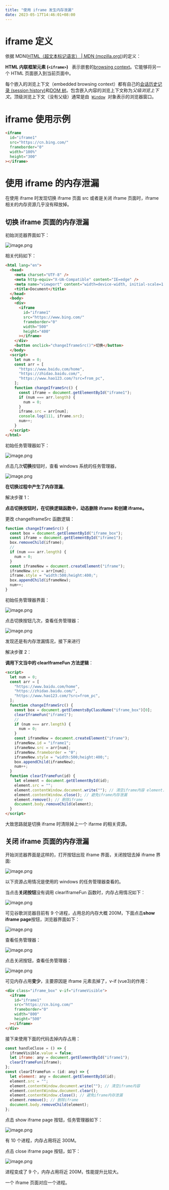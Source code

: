 ```yaml
---
title: "使用 iframe 发生内存泄漏"
date: 2023-05-17T14:46:01+08:00
---
```


# iframe 定义

依据 MDN([HTML（超文本标记语言） | MDN (mozilla.org)](https://developer.mozilla.org/zh-CN/docs/Web/HTML/Element/iframe))的定义：

**HTML 内联框架元素 (`<iframe>`)**   表示嵌套的[browsing context](https://developer.mozilla.org/zh-CN/docs/Glossary/Browsing_context)。它能够将另一个 HTML 页面嵌入到当前页面中。

每个嵌入的浏览上下文（embedded browsing context）都有自己的[会话历史记录 (session history)](https://developer.mozilla.org/zh-CN/docs/Web/API/History)和[DOM 树](https://developer.mozilla.org/zh-CN/docs/Web/API/Document)。包含嵌入内容的浏览上下文称为*父级浏览上下文*。顶级浏览上下文（没有父级）通常是由  [`Window`](https://developer.mozilla.org/zh-CN/docs/Web/API/Window)  对象表示的浏览器窗口。

# iframe 使用示例

```html
<iframe
  id="iframe1"
  src="https://cn.bing.com/"
  frameborder="0"
  width="100%"
  height="300"
></iframe>
```

# 使用 iframe 的内存泄漏

在使用 iframe 时发现切换 iframe 页面 src 或者是关闭 iframe 页面时，iframe 相关的内存资源几乎没有释放掉。

## 切换 iframe 页面的内存泄漏

初始浏览器界面如下：

![image.png](https://p9-juejin.byteimg.com/tos-cn-i-k3u1fbpfcp/4bdea9ec5f7f46e984b35a1876e4dfa5~tplv-k3u1fbpfcp-zoom-in-crop-mark:1512:0:0:0.awebp?)

相关代码如下：

```html
<html lang="en">
  <head>
    <meta charset="UTF-8" />
    <meta http-equiv="X-UA-Compatible" content="IE=edge" />
    <meta name="viewport" content="width=device-width, initial-scale=1.0" />
    <title>Document</title>
  </head>
  <body>
    <div>
      <iframe
        id="iframe1"
        src="https://www.bing.com/"
        frameborder="0"
        width="500"
        height="400"
      ></iframe>
    </div>
    <button onclick="changeIframeSrc()">切换</button>
  </body>
  <script>
    let num = 0;
    const arr = [
      "https://www.baidu.com/home",
      "https://zhidao.baidu.com/",
      "https://www.hao123.com/?src=from_pc",
    ];
    function changeIframeSrc() {
      const iframe = document.getElementById("iframe1");
      if (num === arr.length) {
        num = 0;
      }
      iframe.src = arr[num];
      console.log(111, iframe.src);
      num++;
    }
  </script>
</html>
```

初始任务管理器如下：

![image.png](https://p1-juejin.byteimg.com/tos-cn-i-k3u1fbpfcp/ba6875e0468f48fea957b9d31a92aec5~tplv-k3u1fbpfcp-zoom-in-crop-mark:1512:0:0:0.awebp?)

点击几次**切换**按钮时，查看 windows 系统的任务管理器，

![image.png](https://p3-juejin.byteimg.com/tos-cn-i-k3u1fbpfcp/695279ab10de4d26ad77f3cd21d4d409~tplv-k3u1fbpfcp-zoom-in-crop-mark:1512:0:0:0.awebp?)

**在切换过程中产生了内存泄漏**。

解决步骤 1：

**点击切换按钮时，在切换逻辑函数中，动态删除 iframe 和创建 iframe。**

更改 changeIframeSrc 函数逻辑：

```js
function changeIframeSrc() {
  const box = document.getElementById("iframe_box");
  const iframe = document.getElementById("iframe1");
  box.removeChild(iframe);
  //
  if (num === arr.length) {
    num = 0;
  }
  const iframeNew = document.createElement("iframe");
  iframeNew.src = arr[num];
  iframe.style = "width:500;height:400;";
  box.appendChild(iframeNew);
  num++;
}
```

初始任务管理器界面：

![image.png](https://p3-juejin.byteimg.com/tos-cn-i-k3u1fbpfcp/4f0c66a0e6e64190bd3d2218d8b17b1b~tplv-k3u1fbpfcp-zoom-in-crop-mark:1512:0:0:0.awebp?)

点击切换按钮几次，查看任务管理器：

![image.png](https://p9-juejin.byteimg.com/tos-cn-i-k3u1fbpfcp/3052a10415c2477c8fc15dbf8d5e2b48~tplv-k3u1fbpfcp-zoom-in-crop-mark:1512:0:0:0.awebp?)

发现还是有内存泄漏情况，接下来进行

解决步骤 2：

**调用下文当中的 clearIframeFun 方法逻辑**：

```html
<script>
  let num = 0;
  const arr = [
    "https://www.baidu.com/home",
    "https://zhidao.baidu.com/",
    "https://www.hao123.com/?src=from_pc",
  ];
  function changeIframeSrc() {
    const box = document.getElementsByClassName("iframe_box")[0];
    clearIframeFun("iframe1");
    //
    if (num === arr.length) {
      num = 0;
    }
    const iframeNew = document.createElement("iframe");
    iframeNew.id = "iframe1";
    iframeNew.src = arr[num];
    iframeNew.frameborder = "0";
    iframeNew.style = "width:500;height:400;";
    box.appendChild(iframeNew);
    num++;
  }
  function clearIframeFun(id) {
    let element = document.getElementById(id);
    element.src = "";
    element.contentWindow.document.write(""); // 清空iframe内容 element.contentWindow.document.clear()
    element.contentWindow.close(); // 避免iframe内存泄漏
    element.remove(); // 删除iframe
    document.body.removeChild(element);
  }
</script>
```

大致思路就是切换 iframe 时清除掉上一个 ifarme 的相关资源。

## 关闭 iframe 页面的内存泄漏

开始浏览器界面是这样的，打开按钮出现 iframe 界面，关闭按钮去掉 iframe 界面:

![image.png](https://p6-juejin.byteimg.com/tos-cn-i-k3u1fbpfcp/9520dbd417ea428fb0ab37091fb70363~tplv-k3u1fbpfcp-zoom-in-crop-mark:1512:0:0:0.awebp?)

以下资源占用情况是使用的 windows 的任务管理器查看的。

当点击**关闭按钮**没有调用 clearIframeFun 函数时，内存占用情况如下：

![image.png](https://p6-juejin.byteimg.com/tos-cn-i-k3u1fbpfcp/01f80e13c77d4d45b229c224e3fc75a2~tplv-k3u1fbpfcp-zoom-in-crop-mark:1512:0:0:0.awebp?)

可见谷歌浏览器目前有 9 个进程，占用总的内存大概 200M，下面点击**show iframe page**按钮，浏览器界面如下：

![image.png](https://p9-juejin.byteimg.com/tos-cn-i-k3u1fbpfcp/b284bbbbc84a4c20a1d28e9541e83345~tplv-k3u1fbpfcp-zoom-in-crop-mark:1512:0:0:0.awebp?)

查看任务管理器：

![image.png](https://p3-juejin.byteimg.com/tos-cn-i-k3u1fbpfcp/e6f9ca0e94704e6492d28a5ff5977914~tplv-k3u1fbpfcp-zoom-in-crop-mark:1512:0:0:0.awebp?)

点击关闭按钮，查看任务管理器：

![image.png](https://p6-juejin.byteimg.com/tos-cn-i-k3u1fbpfcp/cc40796a8f5e4e238c7b1ee524fb9d32~tplv-k3u1fbpfcp-zoom-in-crop-mark:1512:0:0:0.awebp?)

可见内存占用**变少**，主要原因是 iframe 元素去掉了，v-if (vue3)的作用：

```html
<div class="iframe_box" v-if="iframeVisible">
  <iframe
    id="iframe1"
    src="https://cn.bing.com/"
    frameborder="0"
    width="800"
    height="500"
  ></iframe>
</div>
```

接下来使用下面的代码去掉内存占用：

```js
const handleClose = () => {
  iframeVisible.value = false;
  let iframe: any = document.getElementById("iframe1");
  clearIframeFun(iframe);
};
const clearIframeFun = (id: any) => {
  let element: any = document.getElementById(id);
  element.src = "";
  element.contentWindow.document.write(""); // 清空iframe内容
  element.contentWindow.document.clear();
  element.contentWindow.close(); // 避免iframe内存泄漏
  element.remove(); // 删除iframe
  document.body.removeChild(element);
};
```

点击 show iframe page 按钮，任务管理器如下：

![image.png](https://p1-juejin.byteimg.com/tos-cn-i-k3u1fbpfcp/c1becd76b8364dcf820b09053cae213e~tplv-k3u1fbpfcp-zoom-in-crop-mark:1512:0:0:0.awebp?)

有 10 个进程，内存占用将近 300M。

点击 close iframe page 按钮，如下：

![image.png](https://p1-juejin.byteimg.com/tos-cn-i-k3u1fbpfcp/203a071939fe4e4996a3cff007498367~tplv-k3u1fbpfcp-zoom-in-crop-mark:1512:0:0:0.awebp?)

进程变成了 9 个，内存占用将近 200M，性能提升比较大。

一个 iframe 页面对应一个进程。

